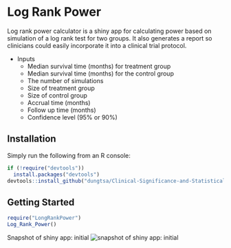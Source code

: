  
Log Rank Power 
=============


Log rank power calculator is a shiny app for calculating power based on simulation of a log rank test for two groups. It also generates a report so clinicians could easily incorporate it into a clinical trial protocol.


- Inputs
  - Median survival time (months) for treatment group
  - Median survival time (months) for the control group
  - The number of simulations 
  - Size of treatment group
  - Size of control group
  - Accrual time (months)
  - Follow up time (months)
  - Confidence level (95% or 90%)
  
 

## Installation

Simply run the following from an R console:

```r
if (!require("devtools"))
  install.packages("devtools")
devtools::install_github("dungtsa/Clinical-Significance-and-Statistical-Significance",force = TRUE)
```

## Getting Started

```r
require("LongRankPower")
Log_Rank_Power()
```

Snapshot of shiny app: initial 
![snapshot of shiny app: initial](inst/img/shiny1.png)
